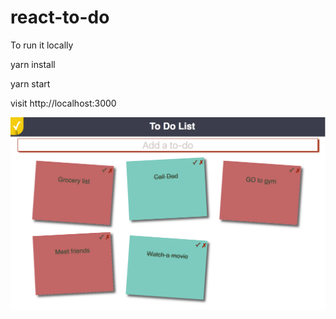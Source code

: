 # react-to-do
To run it locally

yarn install

yarn start

visit http://localhost:3000

![Main](/screenshots/To-Do.png?raw=true) 
